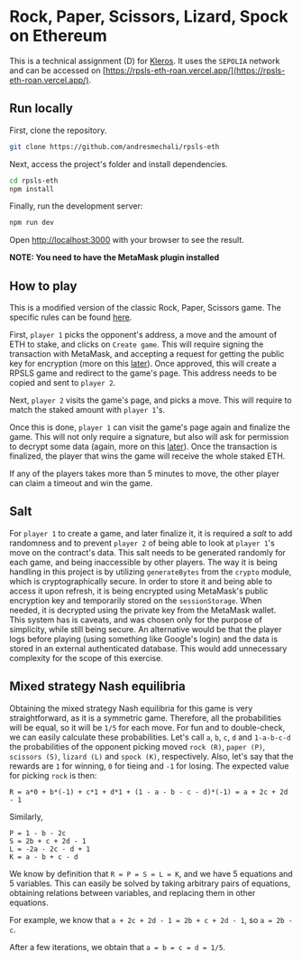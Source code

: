 # Rock, Paper, Scissors, Lizard, Spock on Ethereum

This is a technical assignment (D) for [Kleros](https://kleros.io/). It uses the `SEPOLIA` network and can be accessed on [https://rpsls-eth-roan.vercel.app/](https://rpsls-eth-roan.vercel.app/).

## Run locally

First, clone the repository.
```bash
git clone https://github.com/andresmechali/rpsls-eth
```

Next, access the project's folder and install dependencies.
```bash
cd rpsls-eth
npm install
```

Finally, run the development server:

```bash
npm run dev
```

Open [http://localhost:3000](http://localhost:3000) with your browser to see the result.

**NOTE: You need to have the MetaMask plugin installed**

## How to play

This is a modified version of the classic Rock, Paper, Scissors game. The specific rules can be found [here](https://en.wikipedia.org/wiki/Rock_paper_scissors#Additional_weapons).

First, `player 1` picks the opponent's address, a move and the amount of ETH to stake, and clicks on `Create game`. This will require
signing the transaction with MetaMask, and accepting a request for getting the public key for encryption (more on this [later](#salt)).
Once approved, this will create a RPSLS game and redirect to the game's page. This address needs to be copied and sent to `player 2`.

Next, `player 2` visits the game's page, and picks a move. This will require to match the staked amount with `player 1`'s.

Once this is done, `player 1` can visit the game's page again and finalize the game. This will not only require a signature, but also will
ask for permission to decrypt some data (again, more on this [later](#salt)). Once the transaction is finalized, the player that wins the
game will receive the whole staked ETH.

If any of the players takes more than 5 minutes to move, the other player can claim a timeout and win the game.

## Salt

For `player 1` to create a game, and later finalize it, it is required a *salt* to add randomness and to prevent `player 2` of being
able to look at `player 1`'s move on the contract's data. This salt needs to be generated randomly for each game, and being inaccessible
by other players. The way it is being handling in this project is by utilizing `generateBytes` from the `crypto` module, which is
cryptographically secure. In order to store it and being able to access it upon refresh, it is being encrypted
using MetaMask's public encryption key and temporarily stored on the `sessionStorage`. When needed, it is decrypted using the private
key from the MetaMask wallet. This system has is caveats, and was chosen only for the purpose of simplicity, while still being secure. An
alternative would be that the player logs before playing (using something like Google's login) and the data is stored in an external
authenticated database. This would add unnecessary complexity for the scope of this exercise.

## Mixed strategy Nash equilibria
Obtaining the mixed strategy Nash equilibria for this game is very straightforward, as it is a symmetric game. Therefore, all the probabilities
will be equal, so it will be `1/5` for each move.
For fun and to double-check, we can easily calculate these probabilities.
Let's call `a`, `b`, `c`, `d` and `1-a-b-c-d` the probabilities of the opponent picking moved `rock (R)`, `paper (P)`, `scissors (S)`, `lizard (L)` and `spock (K)`,
respectively. Also, let's say that the rewards are `1` for winning, `0` for tieing and `-1` for losing.
The expected value for picking `rock` is then:

```
R = a*0 + b*(-1) + c*1 + d*1 + (1 - a - b - c - d)*(-1) = a + 2c + 2d - 1
```

Similarly,
```
P = 1 - b - 2c
S = 2b + c + 2d - 1
L = -2a - 2c - d + 1
K = a - b + c - d
```

We know by definition that `R = P = S = L = K`, and we have 5 equations and 5 variables. This can easily be solved by taking arbitrary pairs of
equations, obtaining relations between variables, and replacing them in other equations.

For example, we know that `a + 2c + 2d - 1 = 2b + c + 2d - 1`, so `a = 2b - c`.

After a few iterations, we obtain that `a = b = c = d = 1/5`.
